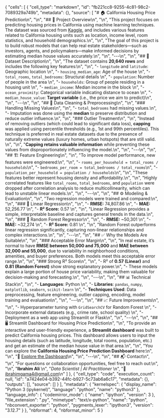 {
 "cells": [
  {
   "cell_type": "markdown",
   "id": "fb221cc8-9255-4c81-98c2-7089329a749b",
   "metadata": {},
   "source": [
    "# 🏠 California Housing Price Prediction\n",
    "\n",
    "## 📌 Project Overview\n",
    "\n",
    "This project focuses on predicting housing prices in California using machine learning techniques. The dataset was sourced from [Kaggle](https://www.kaggle.com/datasets), and includes various features related to California housing units such as location, income level, room statistics, and household demographics.\n",
    "\n",
    "The goal of this project is to build robust models that can help real estate stakeholders—such as investors, agents, and policymakers—make informed decisions by estimating median house values accurately.\n",
    "\n",
    "---\n",
    "\n",
    "## 📂 Dataset Description\n",
    "\n",
    "The dataset contains **20,640 rows** and includes the following key features:\n",
    "\n",
    "- `longitude` and `latitude`: Geographic location  \n",
    "- `housing_median_age`: Age of the house  \n",
    "- `total_rooms`, `total_bedrooms`: Structural details  \n",
    "- `population`: Number of people in the area  \n",
    "- `households`: Group of people residing in a housing unit  \n",
    "- `median_income`: Median income in the block  \n",
    "- `ocean_proximity`: Categorical variable indicating distance to ocean  \n",
    "- `median_house_value`: **Target variable** (i.e., the price we aim to predict)\n",
    "\n",
    "---\n",
    "\n",
    "## 🧹 Data Cleaning & Preprocessing\n",
    "\n",
    "### Handling Missing Values\n",
    "\n",
    "- `total_bedrooms` had missing values.\n",
    "- Imputation was done using the **median** to preserve distribution and reduce outlier influence.\n",
    "\n",
    "### Outlier Treatment\n",
    "\n",
    "Instead of removing outliers (which could lead to significant data loss), **capping** was applied using percentile thresholds (e.g., 1st and 99th percentiles). This technique is preferred in real estate datasets due to the presence of naturally extreme values (luxury homes, urban hotspots) that are still valid. \n",
    "\n",
    "**Capping retains valuable information** while preventing these values from disproportionately influencing the model.\n",
    "\n",
    "---\n",
    "\n",
    "## 🏗️ Feature Engineering\n",
    "\n",
    "To improve model performance, new features were engineered:\n",
    "\n",
    "- `rooms_per_household = total_rooms / households`\n",
    "- `bedrooms_per_room = total_bedrooms / total_rooms`\n",
    "- `population_per_household = population / households`\n",
    "\n",
    "These features better represent housing density and affordability.\n",
    "\n",
    "Highly correlated features like `total_rooms`, `total_bedrooms`, and `population` were dropped after correlation analysis to reduce multicollinearity, which can lead to unstable linear models.\n",
    "\n",
    "---\n",
    "\n",
    "## ⚙️ Modeling & Evaluation\n",
    "\n",
    "Two regression models were trained and compared:\n",
    "\n",
    "### 🔹 Linear Regression\n",
    "\n",
    "- **RMSE:** 74,807.86  \n",
    "- **MAE:** 52,256.77  \n",
    "- **R² Score:** 0.57  \n",
    "\n",
    "Linear Regression provides a simple, interpretable baseline and captures general trends in the data.\n",
    "\n",
    "### 🔹 Random Forest Regressor\n",
    "\n",
    "- **RMSE:** ~50,301  \n",
    "- **MAE:** ~32,274  \n",
    "- **R² Score:** 0.81  \n",
    "\n",
    "Random Forest outperforms linear regression significantly, capturing non-linear relationships and complex interactions.\n",
    "\n",
    "---\n",
    "\n",
    "## ✅ Why the Models Are Suitable\n",
    "\n",
    "### Acceptable Error Margin\n",
    "\n",
    "In real estate, it’s normal to have **RMSE between 50,000 and 75,000**  and **MAE between 32,000 and 55,000**, due to variability in neighborhood conditions, amenities, and buyer preferences. Both models meet this acceptable error range.\n",
    "\n",
    "### Strong R² Score\n",
    "\n",
    "- R² of **0.57 (Linear)** and **0.81 (Random Forest)** show strong explanatory power.\n",
    "- These models explain a large portion of house price variability, making them valuable for decision-making and forecasting.\n",
    "\n",
    "---\n",
    "\n",
    "## 📊 Technical Stack\n",
    "\n",
    "- **Languages**: Python  \n",
    "- **Libraries**: `pandas`, `numpy`, `matplotlib`, `seaborn`, `scikit-learn`  \n",
    "- **Techniques Used**: Data preprocessing, feature engineering, outlier capping, encoding, model training and evaluation\n",
    "\n",
    "---\n",
    "\n",
    "## 📈 Future Improvements\n",
    "\n",
    "- Hyperparameter tuning with `GridSearchCV` for Random Forest  \n",
    "- Incorporate external datasets (e.g., crime rate, school quality)  \n",
    "- Deployment as a web app using Streamlit or Flask\n",
    "\n",
    "---\n",
    "\n",
    "## 🖥️ Streamlit Dashboard for Housing Price Prediction\n",
    "\n",
    "To provide an interactive and user-friendly experience, a **Streamlit dashboard** was built to predict California housing prices. This dashboard allows users to input the housing details (such as latitude, longitude, total rooms, population, etc.) and get an estimate of the median house value in that area.\n",
    "\n",
    "You can explore the **California Housing Price Prediction Dashboard** here:\n",
    "\n",
    "🔗 [Explore the Dashboard](https://cg9k8wztmupcwmdg7to5uq.streamlit.app/)\n",
    "\n",
    "---\n",
    "\n",
    "## 📬 Contact\n",
    "\n",
    "For questions or collaboration opportunities, feel free to reach out:\n",
    "\n",
    "**Ibrahim Ali**  \n",
    "*Data Scientist | AI Practitioner*  \n",
    "📧 ibrahimgama4@gmail.com\n"
   ]
  },
  {
   "cell_type": "code",
   "execution_count": null,
   "id": "a7424e04-b392-44fc-b927-5c73ab6a6c17",
   "metadata": {},
   "outputs": [],
   "source": []
  }
 ],
 "metadata": {
  "kernelspec": {
   "display_name": "Python 3 (ipykernel)",
   "language": "python",
   "name": "python3"
  },
  "language_info": {
   "codemirror_mode": {
    "name": "ipython",
    "version": 3
   },
   "file_extension": ".py",
   "mimetype": "text/x-python",
   "name": "python",
   "nbconvert_exporter": "python",
   "pygments_lexer": "ipython3",
   "version": "3.12.7"
  }
 },
 "nbformat": 4,
 "nbformat_minor": 5
}
